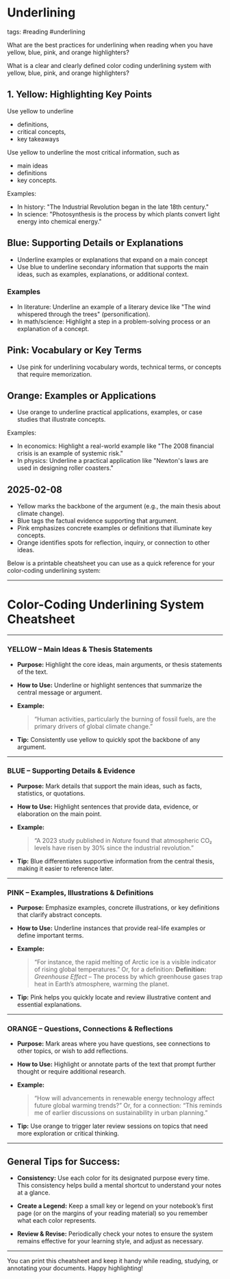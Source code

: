 # Underlining


tags: #reading #underlining


What are the best practices for underlining when reading when you have yellow, blue, pink, and orange highlighters?

What is a clear and clearly defined color coding underlining system with  yellow, blue, pink, and orange highlighters?

## 1. Yellow: Highlighting Key Points

Use yellow to underline

* definitions,
* critical concepts,
* key takeaways

Use yellow to underline the most critical information, such as

* main ideas
* definitions
* key concepts.

Examples:

* In history: "The Industrial Revolution began in the late 18th century."
* In science: "Photosynthesis is the process by which plants convert light energy into chemical energy."


## Blue: Supporting Details or Explanations

* Underline examples or explanations that expand on a main concept
* Use blue to underline secondary information that supports the main ideas, such as examples, explanations, or additional context.

### Examples

* In literature: Underline an example of a literary device like "The wind whispered through the trees" (personification).
* In math/science: Highlight a step in a problem-solving process or an explanation of a concept.

## Pink: Vocabulary or Key Terms

* Use pink for underlining vocabulary words, technical terms, or concepts that require memorization.


## Orange: Examples or Applications

* Use orange to underline practical applications, examples, or case studies that illustrate concepts.

Examples:

* In economics: Highlight a real-world example like "The 2008 financial crisis is an example of systemic risk."
* In physics: Underline a practical application like "Newton's laws are used in designing roller coasters."

## 2025-02-08

* Yellow marks the backbone of the argument (e.g., the main thesis about climate change).
* Blue tags the factual evidence supporting that argument.
* Pink emphasizes concrete examples or definitions that illuminate key concepts.
* Orange identifies spots for reflection, inquiry, or connection to other ideas.

Below is a printable cheatsheet you can use as a quick reference for your color-coding underlining system:

---

# **Color-Coding Underlining System Cheatsheet**

---

### **YELLOW – Main Ideas & Thesis Statements**

* **Purpose:**
  Highlight the core ideas, main arguments, or thesis statements of the text.

* **How to Use:**
  Underline or highlight sentences that summarize the central message or argument.

* **Example:**
  > “Human activities, particularly the burning of fossil fuels, are the primary drivers of global climate change.”

* **Tip:**
  Consistently use yellow to quickly spot the backbone of any argument.

---

### **BLUE – Supporting Details & Evidence**

* **Purpose:**
  Mark details that support the main ideas, such as facts, statistics, or quotations.

* **How to Use:**
  Highlight sentences that provide data, evidence, or elaboration on the main point.

* **Example:**
  > “A 2023 study published in *Nature* found that atmospheric CO₂ levels have risen by 30% since the industrial revolution.”

* **Tip:**
  Blue differentiates supportive information from the central thesis, making it easier to reference later.

---

### **PINK – Examples, Illustrations & Definitions**

* **Purpose:**
  Emphasize examples, concrete illustrations, or key definitions that clarify abstract concepts.

* **How to Use:**
  Underline instances that provide real-life examples or define important terms.

* **Example:**
  > “For instance, the rapid melting of Arctic ice is a visible indicator of rising global temperatures.”
  Or, for a definition:
  > **Definition:** *Greenhouse Effect* – The process by which greenhouse gases trap heat in Earth’s atmosphere, warming the planet.

* **Tip:**
  Pink helps you quickly locate and review illustrative content and essential explanations.

---

### **ORANGE – Questions, Connections & Reflections**

* **Purpose:**
  Mark areas where you have questions, see connections to other topics, or wish to add reflections.

* **How to Use:**
  Highlight or annotate parts of the text that prompt further thought or require additional research.

* **Example:**
  > “How will advancements in renewable energy technology affect future global warming trends?”
  Or, for a connection:
  > “This reminds me of earlier discussions on sustainability in urban planning.”

* **Tip:**
  Use orange to trigger later review sessions on topics that need more exploration or critical thinking.

---

## **General Tips for Success:**

* **Consistency:**
  Use each color for its designated purpose every time. This consistency helps build a mental shortcut to understand your notes at a glance.

* **Create a Legend:**
  Keep a small key or legend on your notebook’s first page (or on the margins of your reading material) so you remember what each color represents.

* **Review & Revise:**
  Periodically check your notes to ensure the system remains effective for your learning style, and adjust as necessary.

---

You can print this cheatsheet and keep it handy while reading, studying, or annotating your documents. Happy highlighting!
